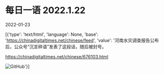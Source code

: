 # 每日一语 2022.1.22

2022-01-23

[{'type': 'text/html', 'language': None, 'base': 'https://chinadigitaltimes.net/chinese/feed', 'value': '河南水灾调查报告公布后，公众号“沉言碎语”发表了这段话，随后被封号。



https://chinadigitaltimes.net/chinese/676103.html

![GitHub](https://chinadigitaltimes.net/chinese/files/2022/01/20220122_dailyquote.png)'}]